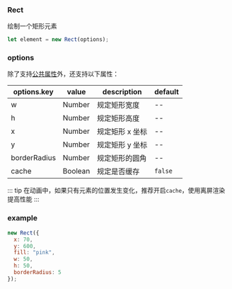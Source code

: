 ### Rect

绘制一个矩形元素

```js
let element = new Rect(options);
```

### options

除了支持[公共属性](/docs/element.html#options)外，还支持以下属性：

| options.key | value   | description     | default |
| ----------- | ------- | --------------- | ------- |
| w           | Number  | 规定矩形宽度    | --      |
| h           | Number  | 规定矩形高度    | --      |
| x           | Number  | 规定矩形 x 坐标 | --      |
| y           | Number  | 规定矩形 y 坐标 | --      |
| borderRadius| Number  | 规定矩形的圆角  | --      |
| cache       | Boolean | 规定是否缓存    | `false` |

::: tip
在动画中，如果只有元素的位置发生变化，推荐开启`cache`，使用离屏渲染提高性能
:::

### example

```js
new Rect({
  x: 70,
  y: 600,
  fill: "pink",
  w: 50,
  h: 50,
  borderRadius: 5
});
```
